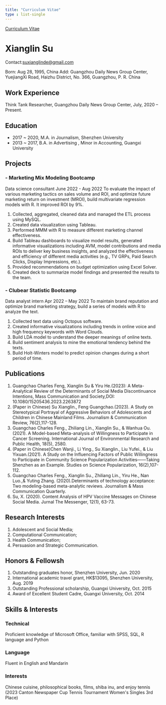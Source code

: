 ```yaml
---
title: "Curriculum Vitae"
type : list-single
---
```

[Curriculum Vitae](https://sherlino.github.io/files/xianglinsu_CV.pdf)

# Xianglin Su

Contact:suxianglinde@gmail.com

Born: Aug 28, 1995, China
Add:
Guangzhou Daily News Group Center,
YuejiangXi Road, Haizhu District,
No. 366, Guangzhou, P. R. China

## Work Experience
Think Tank Researcher, Guangzhou Daily News Group Center, July, 2020 – Present.


## Education
- 2017 ~ 2020, M.A. in Journalism, Shenzhen University
- 2013 ~ 2017, B.A. in Advertising , Minor in Accounting, Guangxi University 


## Projects
### - Marketing Mix Modeling Bootcamp
Data science consultant                                                     June 2022 - Aug 2022
To evaluate the impact of various marketing tactics on sales volume and ROI, and optimize future marketing return on investment (MROI), build multivariate regression models with R. It improved ROI by 9%.
  1. Collected, aggregated, cleaned data and managed the ETL process using MySQL.
  2. Created data visualization using Tableau.
  3. Performed MMM with R to measure different marketing channel effectiveness.
  4. Build Tableau dashboards to visualize model results, generated informative visualizations including AVM, model contributions and media ROIs to deliver key business insights, and analyzed the effectiveness and efficiency of different media activities (e.g., TV GRPs, Paid Search Clicks, Display Impressions, etc.).
  5. Provided recommendations on budget optimization using Excel Solver.
  6. Created deck to summarize model findings and presented the results to the team.

### - Clubear Statistic Bootcamp
Data analyst intern                                                          Apr 2022 – May 2022
To maintain brand reputation and optimize brand marketing strategy, build a series of models with R to analyze the text.
   1. Collected text data using Octopus software.
   2. Created informative visualizations including trends in online voice and high frequency keywords with Word Clouds.
   3. Build LDA model to understand the deeper meanings of online texts.
   4. Build sentiment analysis to mine the emotional tendency behind the texts.
   5. Build Holt-Winters model to predict opinion changes during a short period of time.


## Publications 
   1. Guangchao Charles Feng, Xianglin Su & Yiru He.(2023): A Meta- Analytical Review of the Determinants of Social Media Discontinuance Intentions, Mass Communication and Society,DOI: 10.1080/15205436.2023.2263872
   2. (Paper in Chinese) Su Xianglin., Feng Guangchao.(2023). A Study on Stereotypical Portrayal of Aggressive Behaviors of Adolescents and Children in Chinese Mainland Films. Journalism & Communication Review, 76(2),117-128.
   3. Guangchao Charles Feng., Zhiliang Lin., Xianglin Su., & Wanhua Ou.(2021). A Model-based Meta-analysis of Willingness to Participate in Cancer Screening. International Journal of Environmental Research and Public Health, 18(5), 2580.
   4. (Paper in Chinese)Chen Wanji., Li Ying., Su Xianglin., Liu Yufei., & Liu Yixuan.(2021). A Study on the Influencing Factors of Public Willingness to Participate in Community Science Popularization Activities——Taking Shenzhen as an Example. Studies on Science Popularization, 16(2),107-112.
   5. Guangchao Charles Feng., Xianglin Su., Zhiliang Lin., Yiru He., Nan Luo.,& Yuting Zhang. (2020).Determinants of technology acceptance: Two modeling-based meta-analytic reviews. Journalism & Mass Communication Quarterly.
   6. Su, X. (2020). Content Analysis of HPV Vaccine Messages on Chinese Social Media. Jurnal The Messenger, 12(1), 63-73.


## Research Interests
   1. Adolescent and Social Media;
   2. Computational Communication;
   3. Health Communication;
   4. Persuasion and Strategic Communication.
 

## Honors & Fellowsh
   1. Outstanding graduates honor, Shenzhen University, Jun. 2020
   2. International academic travel grant, HK$13095, Shenzhen University, Aug. 2019
   3. Outstanding Professional scholarship, Guangxi University, Oct. 2015
   4. Award of Excellent Student Cadre, Guangxi University, Oct. 2014


## Skills & Interests
### Technical
   Proficient knowledge of Microsoft Office, familiar with SPSS, SQL, R language and Python
### Language
   Fluent in English and Mandarin
### Interests
   Chinese cuisine, philosophical books, films, shiba inu, and enjoy tennis (2023 Canton Newspaper Cup Tennis Tournament Women's Singles 3rd Place)

